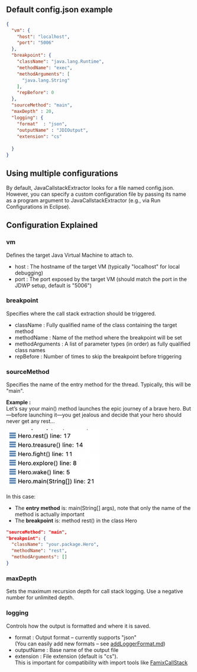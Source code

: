 ## Default config.json example

```json
{
  "vm": {
    "host": "localhost",
    "port": "5006"
  },
  "breakpoint": {
    "className": "java.lang.Runtime",
    "methodName": "exec",
    "methodArguments": [
      "java.lang.String"
    ],
    "repBefore": 0
  },
  "sourceMethod": "main",
  "maxDepth" : 20,
  "logging": {
    "format"  : "json",
    "outputName" : "JDIOutput",
    "extension": "cs"

  }
}
```

## Using multiple configurations
By default, JavaCallstackExtractor looks for a file named config.json.
However, you can specify a custom configuration file by passing its name as a program argument to JavaCallstackExtractor (e.g., via Run Configurations in Eclipse).


## Configuration Explained

### vm
Defines the target Java Virtual Machine to attach to.
- host : The hostname of the target VM (typically "localhost" for local debugging)
- port : The port exposed by the target VM (should match the port in the JDWP setup, default is "5006")

### breakpoint
Specifies where the call stack extraction should be triggered.
- className :  Fully qualified name of the class containing the target method
- methodName : Name of the method where the breakpoint will be set
- methodArguments : A list of parameter types (in order) as fully qualified class names
- repBefore : Number of times to skip the breakpoint before triggering

### sourceMethod
Specifies the name of the entry method for the thread.
Typically, this will be "main".

**Example :**  
Let’s say your main() method launches the epic journey of a brave hero. But—before launching it—you get jealous and decide that your hero should never get any rest...

<img src="/utils/image/callstack_example.png" alt="callstack example" width="50%">

In this case:
- The **entry method** is: main(String[] args), note that only the name of the method is actually important
- The **breakpoint** is: method rest() in the class Hero
```json
"sourceMethod": "main",
"breakpoint": {
  "className": "your.package.Hero",
  "methodName": "rest",
  "methodArguments": []
}
```

### maxDepth
Sets the maximum recursion depth for call stack logging.
Use a negative number for unlimited depth.

### logging
Controls how the output is formatted and where it is saved.
- format : Output format – currently supports "json"  
  (You can easily add new formats – see [addLoggerFormat.md](addLoggerFormat.md))
- outputName : Base name of the output file
- extension : File extension (default is "cs").  
  This is important for compatibility with import tools like [FamixCallStack](https://github.com/LeoDefossez/FamixCallStack#)
